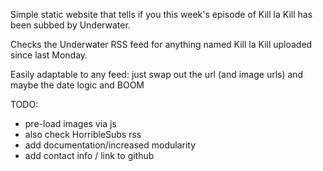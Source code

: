 Simple static website that tells if you this week's episode of Kill la Kill has been subbed by Underwater.

Checks the Underwater RSS feed for anything named Kill la Kill uploaded since last Monday.

Easily adaptable to any feed: just swap out the url (and image urls) and maybe the date logic and BOOM

TODO:

- pre-load images via js
- also check HorribleSubs rss
- add documentation/increased modularity
- add contact info / link to github
